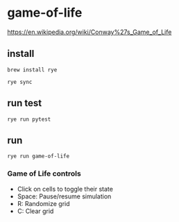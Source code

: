 # game-of-life
https://en.wikipedia.org/wiki/Conway%27s_Game_of_Life

## install

```
brew install rye

rye sync
```

## run test

```
rye run pytest
```

## run

```
rye run game-of-life
```

### Game of Life controls
- Click on cells to toggle their state
- Space: Pause/resume simulation
- R: Randomize grid
- C: Clear grid